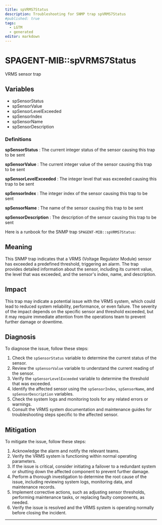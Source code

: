 ```yaml
---
title: spVRMS7Status
description: Troubleshooting for SNMP trap spVRMS7Status
#published: true
tags:
  - LGTM
  - generated
editor: markdown
---
```


# SPAGENT-MIB::spVRMS7Status 

VRMS sensor trap 


## Variables


  - spSensorStatus
  - spSensorValue
  - spSensorLevelExceeded
  - spSensorIndex
  - spSensorName
  - spSensorDescription 

### Definitions 


**spSensorStatus** 
: The current integer status of the sensor causing this trap to be sent 

**spSensorValue** 
: The current integer value of the sensor causing this trap to be sent 

**spSensorLevelExceeded** 
: The integer level that was exceeded causing this trap to be sent 

**spSensorIndex** 
: The integer index of the sensor causing this trap to be sent 

**spSensorName** 
: The name of the sensor causing this trap to be sent 

**spSensorDescription** 
: The description of the sensor causing this trap to be sent 


Here is a runbook for the SNMP trap `SPAGENT-MIB::spVRMS7Status`:

## Meaning

This SNMP trap indicates that a VRMS (Voltage Regulator Module) sensor has exceeded a predefined threshold, triggering an alarm. The trap provides detailed information about the sensor, including its current value, the level that was exceeded, and the sensor's index, name, and description.

## Impact

This trap may indicate a potential issue with the VRMS system, which could lead to reduced system reliability, performance, or even failure. The severity of the impact depends on the specific sensor and threshold exceeded, but it may require immediate attention from the operations team to prevent further damage or downtime.

## Diagnosis

To diagnose the issue, follow these steps:

1. Check the `spSensorStatus` variable to determine the current status of the sensor.
2. Review the `spSensorValue` variable to understand the current reading of the sensor.
3. Verify the `spSensorLevelExceeded` variable to determine the threshold that was exceeded.
4. Identify the affected sensor using the `spSensorIndex`, `spSensorName`, and `spSensorDescription` variables.
5. Check the system logs and monitoring tools for any related errors or warnings.
6. Consult the VRMS system documentation and maintenance guides for troubleshooting steps specific to the affected sensor.

## Mitigation

To mitigate the issue, follow these steps:

1. Acknowledge the alarm and notify the relevant teams.
2. Verify the VRMS system is functioning within normal operating parameters.
3. If the issue is critical, consider initiating a failover to a redundant system or shutting down the affected component to prevent further damage.
4. Perform a thorough investigation to determine the root cause of the issue, including reviewing system logs, monitoring data, and maintenance records.
5. Implement corrective actions, such as adjusting sensor thresholds, performing maintenance tasks, or replacing faulty components, as needed.
6. Verify the issue is resolved and the VRMS system is operating normally before closing the incident.
---




